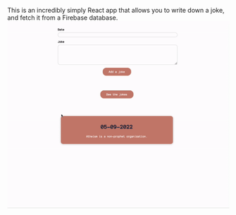 This is an incredibly simply React app that allows you to write down a joke, and fetch it from a Firebase database.
![](https://github.com/omersakmar/get-your-jokes/blob/master/add-a-new-joke.gif)
